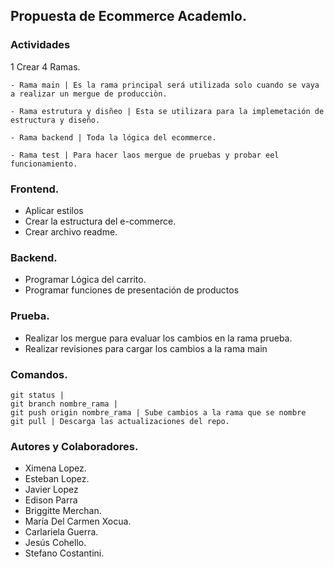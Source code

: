 ## Propuesta de Ecommerce Academlo.

### Actividades
   1 Crear 4 Ramas.
   
    - Rama main | Es la rama principal será utilizada solo cuando se vaya a realizar un mergue de producciòn.
    
    - Rama estrutura y disñeo | Esta se utilizara para la implemetación de estructura y diseño.
    
    - Rama backend | Toda la lógica del ecommerce.
    
    - Rama test | Para hacer laos mergue de pruebas y probar eel funcionamiento.
    
    
 ### Frontend. 
  - Aplicar estilos 
  - Crear la estructura del e-commerce.
  - Crear archivo readme.
  
 ### Backend.
  - Programar Lógica del carrito.
  - Programar funciones de presentación de productos
  
 ### Prueba.
  - Realizar los mergue para evaluar los cambios en la rama prueba.
  - Realizar revisiones para cargar los cambios a la rama main
  
 ### Comandos.
    git status |
    git branch nombre_rama |
    git push origin nombre_rama | Sube cambios a la rama que se nombre
    git pull | Descarga las actualizaciones del repo.
    
 
 
 
 ### Autores y Colaboradores.
  - Ximena Lopez.
  - Esteban Lopez.
  - Javier Lopez
  - Edison Parra
  - Briggitte Merchan.
  - María Del Carmen Xocua.
  - Carlariela Guerra.
  - Jesús Cohello.
  - Stefano Costantini.
